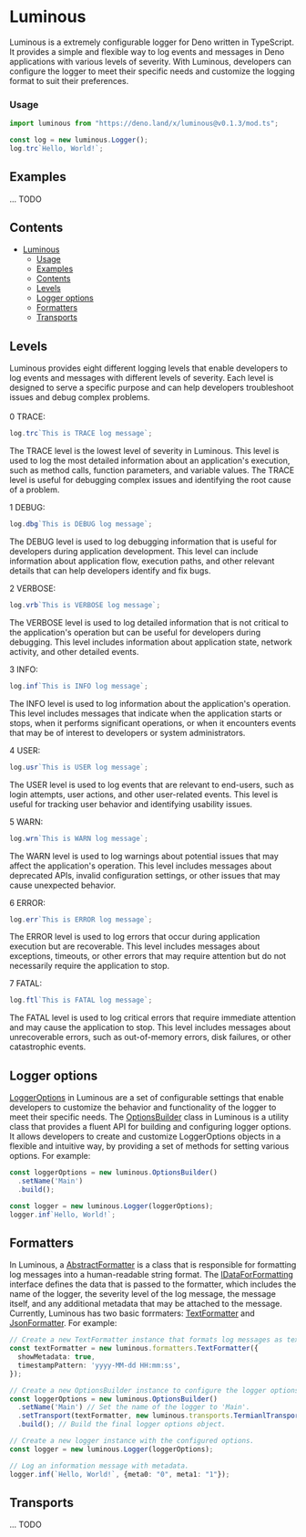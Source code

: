 # Luminous
Luminous is a extremely configurable logger for Deno written in TypeScript. It provides a simple and flexible way to log events and messages in Deno applications with various levels of severity. With Luminous, developers can configure the logger to meet their specific needs and customize the logging format to suit their preferences.

### Usage
```ts
import luminous from "https://deno.land/x/luminous@v0.1.3/mod.ts";

const log = new luminous.Logger();
log.trc`Hello, World!`;
```

## Examples
... TODO

## Contents
- [Luminous](#luminous)
    - [Usage](#usage)
  - [Examples](#examples)
  - [Contents](#contents)
  - [Levels](#levels)
  - [Logger options](#logger-options)
  - [Formatters](#formatters)
  - [Transports](#transports)

## Levels
Luminous provides eight different logging levels that enable developers to log events and messages with different levels of severity. Each level is designed to serve a specific purpose and can help developers troubleshoot issues and debug complex problems.<br><br>
0 TRACE:<br>
```ts
log.trc`This is TRACE log message`;
```
The TRACE level is the lowest level of severity in Luminous. This level is used to log the most detailed information about an application's execution, such as method calls, function parameters, and variable values. The TRACE level is useful for debugging complex issues and identifying the root cause of a problem.

1 DEBUG:<br>
```ts
log.dbg`This is DEBUG log message`;
```
The DEBUG level is used to log debugging information that is useful for developers during application development. This level can include information about application flow, execution paths, and other relevant details that can help developers identify and fix bugs.

2 VERBOSE:<br>
```ts
log.vrb`This is VERBOSE log message`;
```
The VERBOSE level is used to log detailed information that is not critical to the application's operation but can be useful for developers during debugging. This level includes information about application state, network activity, and other detailed events.

3 INFO:<br>
```ts
log.inf`This is INFO log message`;
```
The INFO level is used to log information about the application's operation. This level includes messages that indicate when the application starts or stops, when it performs significant operations, or when it encounters events that may be of interest to developers or system administrators.

4 USER:<br>
```ts
log.usr`This is USER log message`;
```
The USER level is used to log events that are relevant to end-users, such as login attempts, user actions, and other user-related events. This level is useful for tracking user behavior and identifying usability issues.

5 WARN:<br>
```ts
log.wrn`This is WARN log message`;
```
The WARN level is used to log warnings about potential issues that may affect the application's operation. This level includes messages about deprecated APIs, invalid configuration settings, or other issues that may cause unexpected behavior.


6 ERROR:<br>
```ts
log.err`This is ERROR log message`;
```
The ERROR level is used to log errors that occur during application execution but are recoverable. This level includes messages about exceptions, timeouts, or other errors that may require attention but do not necessarily require the application to stop.

7 FATAL:<br>
```ts
log.ftl`This is FATAL log message`;
```
The FATAL level is used to log critical errors that require immediate attention and may cause the application to stop. This level includes messages about unrecoverable errors, such as out-of-memory errors, disk failures, or other catastrophic events.

## Logger options
[LoggerOptions](./src/Logger.ts) in Luminous are a set of configurable settings that enable developers to customize the behavior and functionality of the logger to meet their specific needs. 
The [OptionsBuilder](./src/OptionsBuilder.ts) class in Luminous is a utility class that provides a fluent API for building and configuring logger options. It allows developers to create and customize LoggerOptions objects in a flexible and intuitive way, by providing a set of methods for setting various options. For example:
```ts
const loggerOptions = new luminous.OptionsBuilder()
  .setName('Main')
  .build();

const logger = new luminous.Logger(loggerOptions);
logger.inf`Hello, World!`;
```

## Formatters
In Luminous, a [AbstractFormatter](./src/Formatter.ts) is a class that is responsible for formatting log messages into a human-readable string format. The [IDataForFormatting](./src/Formatter.ts) interface defines the data that is passed to the formatter, which includes the name of the logger, the severity level of the log message, the message itself, and any additional metadata that may be attached to the message. Currently, Luminous has two basic forrmaters: [TextFormatter](./src/formatters/TextFormatter.ts) and [JsonFormatter](./src/formatters/JsonFormatter.ts). For example:
```ts
// Create a new TextFormatter instance that formats log messages as text with metadata and a custom timestamp pattern.
const textFormatter = new luminous.formatters.TextFormatter({
  showMetadata: true,
  timestampPattern: 'yyyy-MM-dd HH:mm:ss',
});

// Create a new OptionsBuilder instance to configure the logger options.
const loggerOptions = new luminous.OptionsBuilder()
  .setName('Main') // Set the name of the logger to 'Main'.
  .setTransport(textFormatter, new luminous.transports.TermianlTransport()) // Add the TextFormatter and TerminalTransport to the logger.
  .build(); // Build the final logger options object.

// Create a new logger instance with the configured options.
const logger = new luminous.Logger(loggerOptions);

// Log an information message with metadata.
logger.inf(`Hello, World!`, {meta0: "0", meta1: "1"});
```

## Transports
... TODO